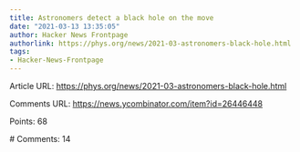 ```yaml
---
title: Astronomers detect a black hole on the move
date: "2021-03-13 13:35:05"
author: Hacker News Frontpage
authorlink: https://phys.org/news/2021-03-astronomers-black-hole.html
tags:
- Hacker-News-Frontpage
---
```


<p>Article URL: <a href="https://phys.org/news/2021-03-astronomers-black-hole.html">https://phys.org/news/2021-03-astronomers-black-hole.html</a></p>
<p>Comments URL: <a href="https://news.ycombinator.com/item?id=26446448">https://news.ycombinator.com/item?id=26446448</a></p>
<p>Points: 68</p>
<p># Comments: 14</p>
